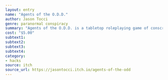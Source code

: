 ```yaml
---
layout: entry
name: "Agents of the O.D.D."
author: Jason Tocci
genre: paranormal conspiracy
summary: "Agents of the O.D.D. is a tabletop roleplaying game of conscripted cryptids, shaky psychics, burned spies, and other investigators of the paranormal."
cost: "$5.00"
subtext1:
subtext2:
subtext3:
subtext4:
category:
- hacks
source: itch
source_url: https://jasontocci.itch.io/agents-of-the-odd
---
```

